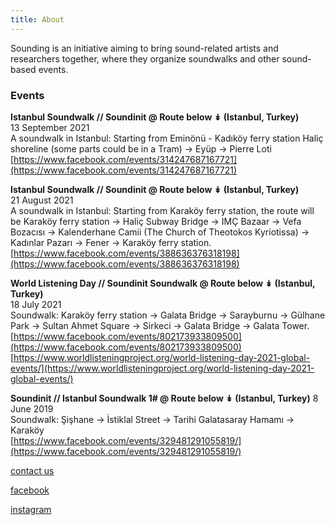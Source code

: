 ```yaml
---
title: About
---
```


<!--<p align="center">
  <img src="/images/world_listening_day_2021_soundwalk.jpg" style="width: 100%; max-width: 1040px; height: auto;" />
</p>
-->

Sounding is an initiative aiming to bring sound-related artists and researchers together, where they organize soundwalks and other sound-based events.


### Events

 
**Istanbul Soundwalk // Soundinit @ Route below ↡ (Istanbul, Turkey)**  
13 September 2021   
A soundwalk in Istanbul: Starting from Eminönü - Kadıköy ferry station Haliç shoreline (some parts could be in a Tram) → Eyüp → Pierre Loti  
[https://www.facebook.com/events/314247687167721](https://www.facebook.com/events/314247687167721)


**Istanbul Soundwalk // Soundinit @ Route below ↡ (Istanbul, Turkey)**  
21 August 2021  
A soundwalk in Istanbul: Starting from Karaköy ferry station, the route will be Karaköy ferry station → Haliç Subway Bridge → IMÇ Bazaar → Vefa Bozacısı → Kalenderhane Camii (The Church of Theotokos Kyriotissa) → Kadınlar Pazarı → Fener → Karaköy ferry station.  
[https://www.facebook.com/events/388636376318198](https://www.facebook.com/events/388636376318198)

**World Listening Day // Soundinit Soundwalk @ Route below ↡ (Istanbul, Turkey)**  
18 July 2021  
Soundwalk: Karaköy ferry station → Galata Bridge → Sarayburnu → Gülhane Park → Sultan Ahmet Square → Sirkeci → Galata Bridge → Galata Tower.  
[https://www.facebook.com/events/802173933809500](https://www.facebook.com/events/802173933809500)
[https://www.worldlisteningproject.org/world-listening-day-2021-global-events/](https://www.worldlisteningproject.org/world-listening-day-2021-global-events/)

**Soundinit // Istanbul Soundwalk 1# @ Route below ↡ (Istanbul, Turkey)**
8 June 2019  
Soundwalk: Şişhane → İstiklal Street → Tarihi Galatasaray Hamamı → Karaköy  
[https://www.facebook.com/events/329481291055819/](https://www.facebook.com/events/329481291055819/)

 

[contact us](https://docs.google.com/forms/d/1bR_9Eoz-YTYKCCOFsM8smKg13FTl7b-ajXyIR4db9d0)

[facebook](https://www.facebook.com/soundinit.istanbul) 

[instagram](https://www.instagram.com/sound.init) 




